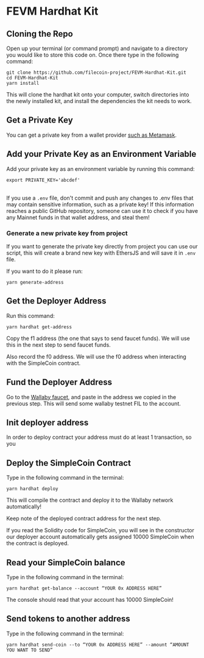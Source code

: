 # FEVM Hardhat Kit

## Cloning the Repo

Open up your terminal (or command prompt) and navigate to a directory you would like to store this code on. Once there type in the following command:


```
git clone https://github.com/filecoin-project/FEVM-Hardhat-Kit.git
cd FEVM-Hardhat-Kit 
yarn install
```


This will clone the hardhat kit onto your computer, switch directories into the newly installed kit, and install the dependencies the kit needs to work.


## Get a Private Key

You can get a private key from a wallet provider [such as Metamask](https://metamask.zendesk.com/hc/en-us/articles/360015289632-How-to-export-an-account-s-private-key).


## Add your Private Key as an Environment Variable

Add your private key as an environment variable by running this command: 
 
 ```
export PRIVATE_KEY='abcdef'
```

 \
If you use a `.env` file, don't commit and push any changes to .env files that may contain sensitive information, such as a private key! If this information reaches a public GitHub repository, someone can use it to check if you have any Mainnet funds in that wallet address, and steal them!

### Generate a new private key from project

If you want to generate the private key directly from project you can use our script, this will create a brand new key with EthersJS and will save it in `.env` file.

If you want to do it please run:
```
yarn generate-address
```
## Get the Deployer Address

Run this command:
```
yarn hardhat get-address
```

Copy the f1 address (the one that says to send faucet funds). We will use this in the next step to send faucet funds.

Also record the f0 address. We will use the f0 address when interacting with the SimpleCoin contract.

## Fund the Deployer Address

Go to the [Wallaby faucet](https://wallaby.network/#faucet), and paste in the address we copied in the previous step. This will send some wallaby testnet FIL to the account.

## Init deployer address

In order to deploy contract your address must do at least 1 transaction, so you 
## Deploy the SimpleCoin Contract

Type in the following command in the terminal: 
 
 ```
yarn hardhat deploy
```

This will compile the contract and deploy it to the Wallaby network automatically!

Keep note of the deployed contract address for the next step.

If you read the Solidity code for SimpleCoin, you will see in the constructor our deployer account automatically gets assigned 10000 SimpleCoin when the contract is deployed.


## Read your SimpleCoin balance

Type in the following command in the terminal: 
 
 ```
yarn hardhat get-balance --account “YOUR 0x ADDRESS HERE”
```

The console should read that your account has 10000 SimpleCoin!

## Send tokens to another address

Type in the following command in the terminal: 
 
 ```
yarn hardhat send-coin --to “YOUR 0x ADDRESS HERE” --amount “AMOUNT YOU WANT TO SEND”
```